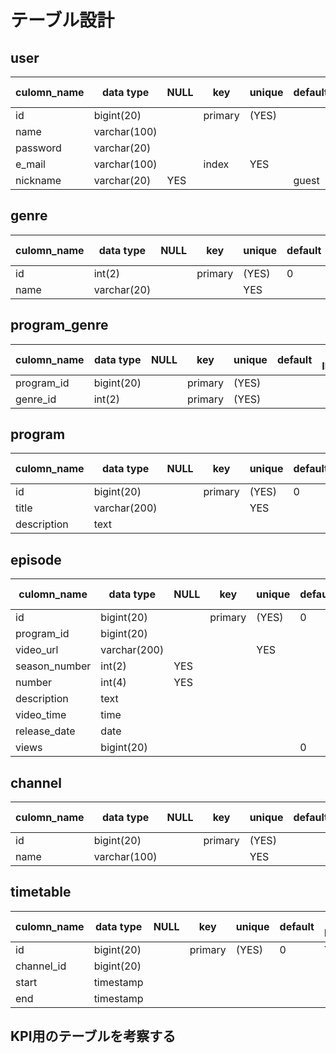 # テーブル設計

## user
| culomn_name | data type    | NULL | key     | unique | default | AUTO INCREMENT | fk  |
| ----------- | ------------ | ---- | ------- | ------ | ------- | -------------- | --- |
| id          | bigint(20)   |      | primary | (YES)  |         | YES            |     |
| name        | varchar(100) |      |         |        |         |                |     |
| password    | varchar(20)  |      |         |        |         |                |     |
| e_mail      | varchar(100) |      | index   | YES    |         |                |     |
| nickname    | varchar(20)  | YES  |         |        | guest   |                |     |


## genre
| culomn_name | data type   | NULL | key     | unique | default | AUTO INCREMENT | fk  |
| ----------- | ----------- | ---- | ------- | ------ | ------- | -------------- | --- |
| id          | int(2)      |      | primary | (YES)  | 0       | YES            |     |
| name        | varchar(20) |      |         | YES    |         |                |     |

## program_genre
| culomn_name | data type  | NULL | key     | unique | default | AUTO INCREMENT | fk          |
| ----------- | ---------- | ---- | ------- | ------ | ------- | -------------- | ----------- |
| program_id  | bigint(20) |      | primary | (YES)  |         |                | program(id) |
| genre_id    | int(2)     |      | primary | (YES)  |         |                | genre(id)   |

## program
| culomn_name | data type    | NULL | key     | unique | default | AUTO INCREMENT | fk        |
| ----------- | ------------ | ---- | ------- | ------ | ------- | -------------- | --------- |
| id          | bigint(20)   |      | primary | (YES)  | 0       | YES            |           |
| title       | varchar(200) |      |         | YES    |         |                |           |
| description | text         |      |         |        |         |                |           |

## episode
| culomn_name   | data type    | NULL | key     | unique | default | AUTO INCREMENT | fk                |
| ------------- | ------------ | ---- | ------- | ------ | ------- | -------------- | ----------------- |
| id            | bigint(20)   |      | primary | (YES)  | 0       | YES            |                   |
| program_id    | bigint(20)   |      |         |        |         |                | program_title(id) |
| video_url     | varchar(200) |      |         | YES    |         |                |                   |
| season_number | int(2)       | YES  |         |        |         |                |                   |
| number        | int(4)       | YES  |         |        |         |                |                   |
| description   | text         |      |         |        |         |                |                   |
| video_time    | time         |      |         |        |         |                |                   |
| release_date  | date         |      |         |        |         |                |                   |
| views         | bigint(20)   |      |         |        | 0       |                |                   |

## channel
| culomn_name | data type    | NULL | key     | unique | default | AUTO INCREMENT | fk  |
| ----------- | ------------ | ---- | ------- | ------ | ------- | -------------- | --- |
| id          | bigint(20)   |      | primary | (YES)  |         | YES            |     |
| name        | varchar(100) |      |         | YES    |         |                |     |

## timetable
| culomn_name | data type  | NULL | key     | unique | default | AUTO INCREMENT | fk          |
| ----------- | ---------- | ---- | ------- | ------ | ------- | -------------- | ----------- |
| id          | bigint(20) |      | primary | (YES)  | 0       | YES            |             |
| channel_id  | bigint(20) |      |         |        |         |                | channel(id) |
| start       | timestamp  |      |         |        |         |                |             |
| end         | timestamp  |      |         |        |         |                |             |

## KPI用のテーブルを考察する